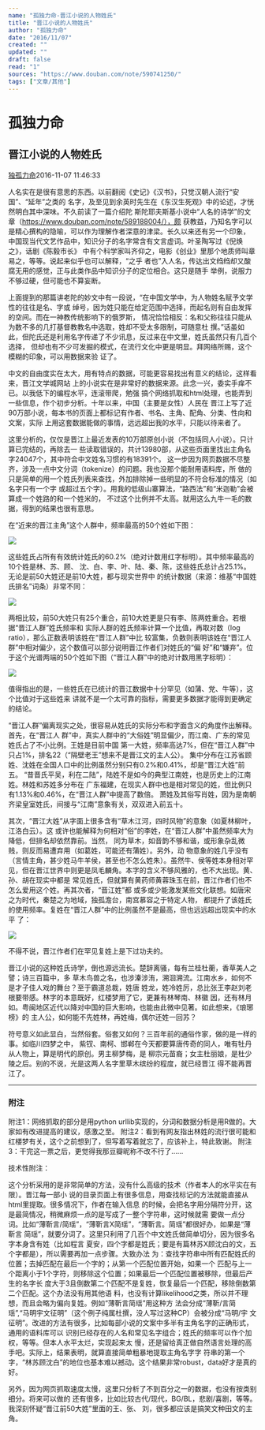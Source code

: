 ```yaml
---
name: "孤独力命-晋江小说的人物姓氏"
title: "晋江小说的人物姓氏"
author: "孤独力命"
date: "2016/11/07"
created: ""
updated: ""
draft: false
read: "1"
sources: "https://www.douban.com/note/590741250/"
tags: ["文章/其他"]
---
```



# 孤独力命

## 晋江小说的人物姓氏

[独孤力命](https://www.douban.com/people/1121769/)2016-11-07 11:46:33

人名实在是很有意思的东西。以前翻阅《史记》《汉书》，只觉汉朝人流行“安国”、“延年”之类的
名字，及至见到余英时先生在《东汉生死观》中的论述，才恍然明白其中深味。不久前读了一篇介绍陀
斯陀耶夫斯基小说中“人名的诗学”的文章（https://www.douban.com/note/589188004/），颇
获教益，乃知名字可以是精心撰构的隐喻，可以作为理解作者深意的津梁。长久以来还有另一个印象，
中国现当代文艺作品中，知识分子的名字常含有文言虚词。叶圣陶写过《倪焕之》，话剧《陈毅市长》
中有个科学家叫齐仰之，电影《创业》里那个地质师叫章易之，等等。说起来似乎也可以解释，“之乎
者也”入人名，传达出文绉绉却又酸腐无用的感觉，正与此类作品中知识分子的定位相合。这只是随手
举例，说服力不够过硬，但可能也不算妄断。

上面提到的那篇讲老陀的妙文中有一段说，“在中国文学中，为人物姓名赋予文学性的往往是名、字或
绰号，因为姓只能在给定范围中选择，而起名则有自由发挥的空间。而在一神教传统影响下的俄罗斯，
情况恰恰相反：名和父称往往只能从为数不多的几打基督教教名中选取，姓却不受太多限制，可随意杜
撰。”话虽如此，但陀氏还是利用名字传递了不少讯息，反过来在中文里，姓氏虽然只有几百个选择，
但却也有不少可发掘的模式，在流行文化中更是明显。拜网络所赐，这个模糊的印象，可以用数据来验
证了。

中文的自由度实在太大，用有特点的数据，可能更容易找出有意义的结论，这样看来，晋江文学城网站
上的小说实在是非常好的数据来源。此念一兴，委实手痒不已。以我低下的编程水平，连滚带爬，勉强
搞个网络抓取和html处理，也能弄到一些信息，作个初步分析。十年以来，中国（主要是女性）人民在
晋江上写了近90万部小说，每本书的页面上都标记有作者、书名、主角、配角、分类、性向和文案，实际
上用这套数据能做的事情，远远超出我的水平，只能以待来者了。

这里分析的，仅仅是晋江上最近发表的10万部原创小说（不包括同人小说）。只计算已完结的，再除去一
些读取错误的，共计13980部，从这些页面里找出主角名字24047个，其中符合中文姓名习惯的有18391个。
这一步因为网页数据不尽整齐，涉及一点中文分词（tokenize）的问题。我也没那个能耐用语料库，所
做的只是简单的用一个姓氏列表来查找，外加排除掉一些明显的不符合标准的情况（如名字只有一个字
或超过五个字）。用我的低级山寨算法，“路西法”和“米迦勒”会被算成一个姓路的和一个姓米的，
不过这个比例并不太高。就用这么九牛一毛的数据，得到的结果也很有意思。

在“近来的晋江主角”这个人群中，频率最高的50个姓如下图：

![](../images/dugumingli-db-p38781662.jpg)

这些姓氏占所有有效统计姓氏的60.2%（绝对计数用红字标明）。其中频率最高的10个姓是林、苏、顾、
沈、白、李、叶、陆、秦、陈，这些姓氏总计占25.1%。无论是前50大姓还是前10大姓，都与现实世界中
的统计数据（来源：维基“中国姓氏排名”词条）非常不同：

![](../images/dugumingli-db-p38507564.jpg)

两相比较，前50大姓只有25个重合，前10大姓更是只有李、陈两姓重合。若根据“晋江人群”姓氏频率和
实际人群的姓氏频率计算一个比值，再取对数（log ratio），那么正数表明该姓在“晋江人群”中比
较富集，负数则表明该姓在“晋江人群”中相对偏少，这个数值可以部分说明晋江作者们对姓氏的“偏
好”和“嫌弃”。位于这个光谱两端的50个姓如下图（“晋江人群”中的绝对计数用黑字标明）：

![](../images/dugumingli-db-p38781674.jpg)

值得指出的是，一些姓氏在已统计的晋江数据中十分罕见（如蒲、党、牛等），这个比值对于这些姓来
讲就不是一个太可靠的指标，需要更多数据才能得到更确定的结论。

“晋江人群”偏离现实之处，很容易从姓氏的实际分布和字面含义的角度作出解释。首先，在“晋江人
群”中，真实人群中的“大俗姓”明显偏少，而江南、广东的常见姓氏占了不小比例。王姓是目前中国
第一大姓，频率高达7%，但在“晋江人群”中只占1%，排名22（“隔壁老王”想来不是晋江文的主人公）。
集中分布在江苏省顾姓、沈姓在全国人口中的比例虽然分别只有0.2%和0.41%，却是“晋江大姓”前五。
“昔晋氏平吴，利在二陆”，陆姓不是如今的典型江南姓，也是历史上的江南姓。林姓和苏姓多分布在
广东福建，在现实人群中也是相对常见的姓，但比例只有1.13%和0.46%，在“晋江人群”中提高了数倍。
萧姓及其俗写肖姓，因为是南朝齐梁皇室姓氏，间接与“江南”意象有关，双双进入前五十。

其次，“晋江大姓”从字面上很多含有“草木江河，四时风物”的意象（如夏林柳叶，江洛白云）。这
或许也能解释为何相对“俗”的李姓，在“晋江人群”中虽然频率大为降低，但排名却依然靠前。当然，
同为草木，如音韵不够和谐，或形象杂乱微贱，则反而易遭弃用（如葛姓，可能还有蒲姓）。另外，动
物意象的姓几乎没有（言情主角，甚少姓马牛羊侯，甚至也不怎么姓朱）。虽然牛、侯等姓本身相对罕
见，但在晋江世界中则更是凤毛麟角。本字的含义不够风雅的，也不大出现。黄、孙、胡在现实中都是
常见姓氏，但就算有黄药师黄蓉珠玉在前，晋江作者们也不怎么爱用这个姓。再其次者，“晋江姓”都
或多或少能激发某些文化联想。如唐宋之为时代，秦楚之为地域，独孤澹台，南宫慕容之于特定人物，
都提升了该姓氏的使用频率。复姓在“晋江人群”中的比例虽然不是最高，但也远远超出现实中的水平
了：

![](../images/dugumingli-db-p38528062.jpg)

不得不说，晋江作者们在罕见复姓上是下过功夫的。

晋江小说的这种姓氏诗学，倒也源远流长。楚辞离骚，每有兰桂杜蘅，香草美人之譬；诗三百篇中，多
草木鸟兽之名，也涉溱涉洧，溯洄溯流。江南水乡，如何不是才子佳人戏的舞台？至于霸道总裁，姓唐
姓龙，姓冷姓厉，总比张王李赵刘老根要带感。林字的本意既好，红楼梦用了它，更兼有林琴南、林徽
因，还有林月如。粤闽地区近代以降对中国的巨大影响，也能由此微中见著。如此想来，《琅琊榜》的
主人公，如何能不先姓林，再姓梅，偶尔还姓一回苏？

符号意义如此显白，当然俗套。俗套又如何？三百年前的通俗作家，做的是一样的事。如临川四梦之中，
紫钗、南柯、邯郸在今天都要算唐传奇的同人，唯有牡丹从人物上，算是明代的原创。男主柳梦梅，是
柳宗元苗裔；女主杜丽娘，是杜少陵之后。别的不说，光是这两人名字里草木缤纷的程度，就已经晋江
得不能再晋江了。

--------------------------

### 附注

附注1：网络抓取的部分是用python urllib实现的，分词和数据分析是用R做的。大家如有改进提高的建议，感激之至。
附注2：看到有网友指出林姓的流行很可能和红楼梦有关，这个之前想到了，但写着写着就忘了，应该补上，特此致谢。
附注3：干完这一票之后，更觉得我那豆瓣昵称不改不行了……

技术性附注：

这个分析采用的是非常简单的方法，没有什么高级的技术（作者本人的水平实在有限）。晋江每一部小
说的目录页面上有很多信息，用查找标记的方法就能直接从html里提取。很多情况下，作者在输入信息
的时候，会把名字用分隔符分开，这是最简情况，稍微麻烦一点的是写成了一整个字符串，这时候就需
要做一点分词。比如“薄靳言/简瑶”，“薄靳言X简瑶”，“薄靳言。简瑶”都很好办，如果是“薄靳言
简瑶”，就要分词了。这里只利用了几百个中文姓氏做简单切分，因为很多名字本身含有姓（比如程言
夏安，四个字都是姓氏；要是有篇林苏X顾沈白的文，五个字都是），所以需要再加一点步骤。大致办法
为：查找字符串中所有匹配姓氏的位置；去掉匹配在最后一个字的；从第一个匹配位置开始，如果一个
匹配与上一个距离小于1个字符，则移除这个位置；如果最后一个匹配位置被移除，但最后产生的名字长
度大于3且倒数第二个匹配不是复姓，恢复最后一个匹配，移除倒数第二个匹配。这个办法没有用其他语
料，也没有计算likelihood之类，所以并不理想，而且会略为偏向复姓。例如“薄靳言简瑶”用这种方
法会分成“薄靳/言简瑶”,“马明宇文征明”（这个例子纯属杜撰，没人写过这种CP）会被分成“马明/宇
文征明”。改进的方法有很多，比如每部小说的文案中多半有主角名字的正确形式，通用的语料库可以
识别已经存在的人名和常见名字组合；姓氏的频率可以作个加权，等等。但本人水平太烂，实现起来太
慢，还是留给真正做自然语言处理的高手吧。实际上，结果表明，就算直接简单粗暴地提取主角名字字
符串的第一个字，“林苏顾沈白”的地位也基本难以撼动。这个结果非常robust，data好才是真的好。

另外，因为网页抓取速度太慢，这里只分析了不到百分之一的数据，也没有按类别细分。将来可以做的
还有很多，比如比较古代/现代，BG/BL，悲剧/喜剧，等等。我深刻怀疑“晋江前50大姓”里面的王、张、
刘，很多都应该是搞笑文种田文的主角。
